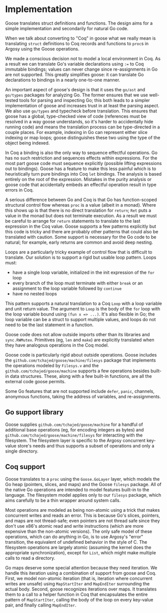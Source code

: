 # Implementation

Goose translates struct definitions and functions. The design aims for a simple implementation and secondarily for natural Go code.

When we talk about converting to "Coq" in goose what we really mean is translating `struct` definitions to Coq records and functions to `proc`s in Argosy using the Goose operations.

We made a conscious decision not to model a local environment in Coq. As a result we can translate Go's variable declarations using `:=` to Coq immutable bindings; values can never change since re-assignments in Go are not supported. This greatly simplifies goose: it can translate Go declarations to bindings in a nearly one-to-one manner.

An important aspect of goose's design is that it uses the `go/ast` and `go/types` packages for analyzing Go. The former ensures that we use well-tested tools for parsing and inspecting Go; this both leads to a simpler implementation of goose and increases trust in at least the parsing aspect. We also use `go/types` and typecheck before translation. This ensures that goose has a global, type-checked view of code (references must be resolved in a way goose understands, so it's harder to accidentally hide running code) and means the translation process can be type-directed in a couple places. For example, indexing in Go can represent either slice indexing or map loops; goose distinguishes these two using the type of the object being indexed.

In Coq a binding is also the only way to sequence effectful operations. Go has no such restriction and sequences effects within expressions. For the most part goose code must sequence explicitly (possible lifting expressions out to bindings). Goose has a feature to make this less painful which is to heuristically turn pure bindings into Coq `let` bindings. The analysis is based entirely on the root of the expression. Mistakes in the purity analysis or goose code that accidentally embeds an effectful operation result in type errors in Coq.

A serious difference between Go and Coq is that Go has function-scoped structural control flow whereas `proc` is a value (albeit in a monad). Where this shows up is that there is no direct translation for `return`; `Ret` puts a value in the monad but does not terminate execution. As a result we must be careful to arrange for `return` statements to translate to the last expression in the Coq value. Goose supports a few patterns explicitly but this code is tricky and there are probably other patterns that could also be translated with caution. Some support is necessary for the Go code to be natural; for example, early returns are common and avoid deep nesting.

Loops are a particularly tricky example of control flow that is difficult to translate. Our solution is to support a rigid but usable loop pattern. Loops must:

- have a single loop variable, initialized in the init expression of the `for` loop
- every branch of the loop must terminate with either `break` or an assignment to the loop variable followed by `continue`
- have no nested loops

This pattern supports a natural translation to a Coq `Loop` with a loop variable and unit return value. The argument to `Loop` is the body of the `for` loop with the loop variable bound using `(fun x => ...)`. It's also flexible in Go; the loop variable can be a struct to support multiple values, and loops do not need to be the last statement in a function.

Goose code does not allow outside imports other than its libraries and `sync.RWMutex`. Primitives (eg, `len` and `make`) are explicitly translated when they have analogous operations in the Coq model.

Goose code is particularly rigid about outside operations. Goose includes the `github.com/tchajed/goose/machine/filesys` package that implements the operations modeled by `Filesys.v` and the `github.com/tchajed/goose/machine` supports a few operations besides built-in data structures. These, along with a few built-in functions, are all the external code goose permits.

Some Go features that are not supported include `defer`, `panic`, channels, anonymous functions, taking the address of variables, and re-assignments.

## Go support library

Goose supplies `github.com/tchajed/goose/machine` for a handful of additional base operations (eg, for encoding integers as bytes) and `github.com/tchajed/goose/machine/filesys` for interacting with the filesystem. The filesystem layer is specific to the Argosy concurrent key-value store's needs and thus supports a subset of operations and only a single directory.

## Coq support

Goose translates to a `proc` using the `Goose.GoLayer` layer, which models the Go heap (pointers, slices, and maps) and the Goose `filesys` package. All of the native Go operations are intended to model features built-in to the language. The filesystem model applies only to our `filesys` package, which aims carefully to be a thin wrapper around system calls.

Most operations are modeled as being non-atomic using a trick that makes concurrent writes and reads an error. This is because Go's slices, pointers, and maps are not thread-safe; even pointers are not thread safe since they don't use x86's atomic read and write instructions (which are more expensive than the non-atomic versions). The only safe model of these operations, which can do anything in Go, is to use Argosy's "error" transition, the equivalent of undefined behavior in the style of C. The filesystem operations are largely atomic (assuming the kernel does the appropriate synchronization), except for `List`, which might make multiple calls to read a directory.

Go maps deserve some special attention because they need iteration. We handle this iteration using a combination of support from goose and Coq. First, we model non-atomic iteration (that is, iteration where concurrent writes are unsafe) using `MapStartIter` and `MapEndIter` surrounding the actual body. Second, goose recognizes iterations over maps. It translates them to a call to a helper function in Coq that encapsulates the entire pattern of `MapStartIter`, calling the body of the loop on every key-value pair, and finally calling `MapEndIter`.
